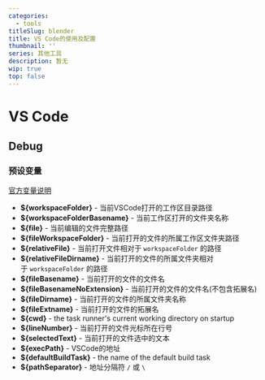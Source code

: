 ```yaml
---
categories:
  - tools
titleSlug: blender
title: VS Code的使用及配置
thumbnail: ''
series: 其他工具
description: 暂无
wip: true
top: false
---
```


# VS Code

## Debug

### 预设变量

[官方变量说明](https://code.visualstudio.com/docs/editor/variables-reference)

- **${workspaceFolder}** - 当前VSCode打开的工作区目录路径
- **${workspaceFolderBasename}** - 当前工作区打开的文件夹名称
- **${file}** - 当前编辑的文件完整路径
- **${fileWorkspaceFolder}** - 当前打开的文件的所属工作区文件夹路径
- **${relativeFile}** - 当前打开文件相对于 `workspaceFolder` 的路径
- **${relativeFileDirname}** - 当前打开的文件的所属文件夹相对于 `workspaceFolder` 的路径
- **${fileBasename}** - 当前打开的文件的文件名
- **${fileBasenameNoExtension}** - 当前打开的文件的文件名(不包含拓展名)
- **${fileDirname}** - 当前打开的文件的所属文件夹名称
- **${fileExtname}** - 当前打开的文件的拓展名
- **${cwd}** - the task runner's current working directory on startup
- **${lineNumber}** - 当前打开的文件光标所在行号
- **${selectedText}** - 当前打开的文件选中的文本
- **${execPath}** - VSCode的地址
- **${defaultBuildTask}** - the name of the default build task
- **${pathSeparator}** - 地址分隔符 `/` 或 `\`